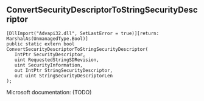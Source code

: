 ## ConvertSecurityDescriptorToStringSecurityDescriptor

```
[DllImport("Advapi32.dll", SetLastError = true)][return: MarshalAs(UnmanagedType.Bool)]
public static extern bool ConvertSecurityDescriptorToStringSecurityDescriptor(
   IntPtr SecurityDescriptor,
   uint RequestedStringSDRevision,
   uint SecurityInformation,
   out IntPtr StringSecurityDescriptor,
   out uint StringSecurityDescriptorLen
);
```

Microsoft documentation: (TODO)
